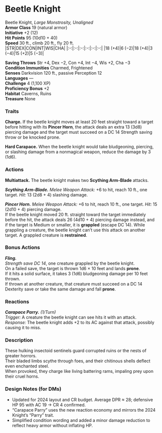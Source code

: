 # Beetle Knight
Beetle Knight, *Large Monstrosity, Unaligned*  
**Armor Class** 19 (natural armor) <br>
**Initiative** +2 (12) <br>
**Hit Points** 95 (10d10 + 40) <br>
**Speed** 30 ft., climb 20 ft., fly 20 ft.  
|STR|DEX|CON|INT|WIS|CHA|
|:-:|:-:|:-:|:-:|:-:|:-:|
|18 (+4)|6 (−2)|18 (+4)|3 (−4)|15 (+2)|5 (−3)|

**Saving Throws** Str +4, Dex −2, Con +4, Int −4, Wis +2, Cha −3 <br>
**Condition Immunities** Charmed, Frightened <br>
**Senses** Darkvision 120 ft., passive Perception 12 <br>
**Languages** &mdash; <br>
**Challenge** 4 (1,100 XP) <br>
**Proficiency Bonus** +2 <br>
**Habitat** Caverns, Ruins <br>
**Treasure** None

### Traits

**Charge.** If the beetle knight moves at least 20 feet straight toward a target before hitting with its **Pincer Horn**, the attack deals an extra 13 (3d8) piercing damage and the target must succeed on a DC 14 Strength saving throw or be knocked prone.  

**Hard Carapace.** When the beetle knight would take bludgeoning, piercing, or slashing damage from a nonmagical weapon, reduce the damage by 3 (1d6).  

### Actions

**Multiattack.** The beetle knight makes two **Scything Arm-Blade** attacks.

***Scything Arm-Blade.*** *Melee Weapon Attack:* +6 to hit, reach 10 ft., one target. *Hit:* 13 (2d8 + 4) slashing damage.

***Pincer Horn.*** *Melee Weapon Attack:* +6 to hit, reach 10 ft., one target. *Hit:* 15 (2d10 + 4) piercing damage.  
If the beetle knight moved 20 ft. straight toward the target immediately before the hit, the attack deals 26 (4d10 + 4) piercing damage instead, and if the target is Medium or smaller, it is **grappled** (escape DC 14). While grappling a creature, the beetle knight can’t use this attack on another target. A grappled creature is **restrained**.

### Bonus Actions

***Fling.***  
*Strength save DC 14*, one creature grappled by the beetle knight.  
On a failed save, the target is thrown 1d6 × 10 feet and lands **prone**.  
If it hits a solid surface, it takes 3 (1d6) bludgeoning damage per 10 feet thrown.  
If thrown at another creature, that creature must succeed on a DC 14 Dexterity save or take the same damage and fall **prone**.  

### Reactions
***Carapace Parry.*** *(1/Turn)*  
*Trigger:* A creature the beetle knight can see hits it with an attack. *Response:* The beetle knight adds +2 to its AC against that attack, possibly causing it to miss.  

### Description
These hulking insectoid sentinels guard corrupted ruins or the nests of greater horrors.  
Their bladed limbs scythe through foes, and their chitinous shells deflect even enchanted steel.  
When provoked, they charge like living battering rams, impaling prey upon their cruel horns.

### Design Notes (for DMs)

- Updated for 2024 layout and CR budget. Average DPR ≈ 28; defensive HP 95 with AC 19 → CR 4 confirmed.  
- “Carapace Parry” uses the new reaction economy and mirrors the 2024 Knight’s “Parry” trait.  
- Simplified condition wording and added a minor damage reduction to reflect heavy armor without inflating HP.
